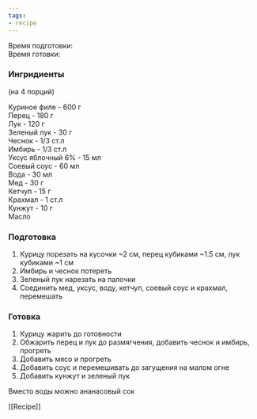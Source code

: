 ```yaml
---
tags:
- recipe
---
```


Время подготовки:  
Время готовки:

### Ингридиенты

(на 4 порций)

Куриное филе - 600 г  
Перец - 180 г  
Лук - 120 г  
Зеленый лук - 30 г  
Чеснок - 1/3 ст.л  
Имбирь - 1/3 ст.л  
Уксус яблочный 6% - 15 мл  
Соевый соус - 60 мл  
Вода - 30 мл  
Мед - 30 г  
Кетчуп - 15 г  
Крахмал - 1 ст.л  
Кунжут - 10 г  
Масло

### Подготовка

1. Курицу порезать на кусочки ~2 см, перец кубиками ~1.5 см, лук кубиками ~1 см
1. Имбирь и чеснок потереть
1. Зеленый лук нарезать на палочки
1. Соединить мед, уксус, воду, кетчуп, соевый соус и крахмал, перемешать

### Готовка

1. Курицу жарить до готовности
1. Обжарить перец и лук до размягчения, добавить чеснок и имбирь, прогреть
1. Добавить мясо и прогреть
1. Добавить соус и перемешивать до загущения на малом огне
1. Добавить кунжут и зеленый лук

Вместо воды можно ананасовый сок

[[Recipe]]

